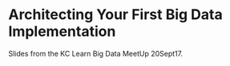 # Architecting Your First Big Data Implementation
Slides from the KC Learn Big Data MeetUp 20Sept17.
